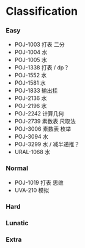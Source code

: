 # Classification
### Easy
- POJ-1003 打表 二分
- POJ-1004 水
- POJ-1005 水
- POJ-1338 打表 / dp？
- POJ-1552 水
- POJ-1581 水
- POJ-1833 输出挂
- POJ-2136 水
- POJ-2196 水
- POJ-2242 计算几何
- POJ-2739 素数表 尺取法
- POJ-3006 素数表 枚举
- POJ-3094 水
- POJ-3299 水 / 减半递推？
- URAL-1068 水
### Normal
- POJ-1019 打表 思维
- UVA-210 模拟
### Hard
### Lunatic
### Extra